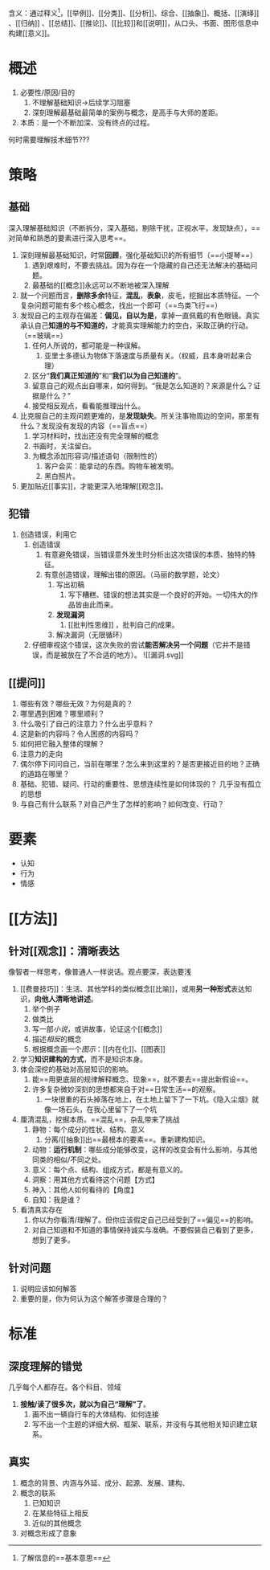含义：通过释义[^2]，[[举例]]、[[分类]]、[[分析]]、综合、[[抽象]]、概括、[[演绎]] 、[[归纳]] 、[[总结]]、[[推论]]、[[比较]]和[[说明]]，从口头、书面、图形信息中构建[[意义]]。
# 概述
1. 必要性/原因/目的
	1. 不理解基础知识→后续学习阻塞
	2. 深刻理解最基础最简单的案例与概念，是高手与大师的差距。
2. 本质：是一个不断加深、没有终点的过程。

何时需要理解技术细节???

# 策略
## 基础
深入理解基础知识（不断拆分，深入基础，剔除干扰，正视水平，发现缺点），==对简单和熟悉的要素进行深入思考==。
1. 深刻理解最基础知识，时常**回顾**，强化基础知识的所有细节（==小提琴==）
	1. 遇到艰难时，不要去挑战。因为存在一个隐藏的自己还无法解决的基础问题。
	2. 最基础的[[概念]]永远可以不断地被深入理解
2. 就一个问题而言，**删除多余**特征，**混乱**，**表象**，皮毛，挖掘出本质特征。一个复杂问题可能有多个核心概念，找出一个即可（==鸟类飞行==）
3. 发现自己的主观存在偏差：**偏见，自以为是**，拿掉一直佩戴的有色眼镜。真实承认自己**知道的与不知道的**，才能真实理解能力的空白，采取正确的行动。（==玻璃==）
	1. 任何人所说的，都可能是一种误解。
		1. 亚里士多德认为物体下落速度与质量有关。（权威，且本身听起来合理）
	2. 区分“**我们真正知道的**”和“**我们以为自己知道的**”。
	3. 留意自己的观点出自哪来，如何得到。“我是怎么知道的？来源是什么？证据是什么？”
	4. 接受相反观点，看看能推理出什么。
4. 比克服自己的主观问题更难的，是**发现缺失**。所关注事物周边的空间，那里有什么？发现没有发现的内容（==盲点==）
	1. 学习材料时，找出还没有完全理解的概念
	2. 书画时，关注留白。
	3. 为概念添加形容词/描述语句（限制性的）
		1. 客户会买：能拿动的东西。购物车被发明。
		2. 黑白照片。
5. 更加贴近[[事实]]，才能更深入地理解[[观念]]。
## 犯错
1. 创造错误，利用它
	1. 创造错误
		1. 有意避免错误，当错误意外发生时分析出这次错误的本质、独特的特征。
		2. 有意创造错误，理解出错的原因。（马丽的数学题，论文）
			1. 写出初稿
				1. 写下糟糕、错误的想法其实是一个良好的开始。一切伟大的作品皆由此而来。
			2. **发现漏洞** 
				1. [[批判性思维]] ，批判自己的成果。
			3. 解决漏洞（无限循环）
	2. 仔细审视这个错误，这次失败的尝试**能否解决另一个问题**（它并不是错误，而是被放在了不合适的地方）。
![[漏洞.svg]] 
## [[提问]] 
1. 哪些有效？哪些无效？为何是真的？
2. 哪里遇到困难？哪里顺利？
3. 什么吸引了自己的注意力？什么出乎意料？
4. 这是新的内容吗？令人困惑的内容吗？
5. 如何把它融入整体的理解？
6. 注意力的走向
7. 偶尔停下问问自己，当前在哪里？怎么来到这里的？是否更接近目的地？正确的道路在哪里？
8. 基础、犯错、疑问、行动的重要性、思想连续性是如何体现的？
	几乎没有孤立的思想
9. 与自己有什么联系？对自己产生了怎样的影响？如何改变、行动？
# 要素
- 认知
- 行为
- 情感
# [[方法]] 
## 针对[[观念]]：清晰表达
像智者一样思考，像普通人一样说话。观点要深，表达要浅
1. [[费曼技巧]]：生活、其他学科的类似概念[[比喻]]，或用**另一种形式**表达知识，**向他人清晰地讲述**。
	1. 举个例子
	2. 做类比
	3. 写一部*小说*，或讲故事，论证这个[[概念]] 
	4. 描述*相反*的概念
	5. 根据概念画一个*图示*：[[内在化]]、[[图表]] 
2. 学习**知识建构的方式**，而不是知识本身。
3. 体会深挖的基础对高层知识的影响。
	1. 能==用更底层的规律解释概念、现象==，就不要去==提出新假设==。
	2. 许多复杂微妙深刻的思想都来自于对==日常生活==的观察。
		1. 一块很重的石头掉落在地上，在土地上留下了一下坑。《隐入尘烟》就像一场石头，在我心里留下了一个坑
4. 厘清混乱，挖掘本质。==混乱==，杂乱带来了挑战
	1. 静物：每个成分的性状、结构、意义
		1. 分离/[[抽象]]出==最根本的要素==。重新建构知识。
	2. 动物：**运行机制**：哪些成分能够改变，这样的改变会有什么影响，与其他同类的相似/不同之处。
	3. 意义：每个点、结构、组成方式，都是有意义的。
	4. 洞察：用其他方式看待这个问题【方式】
	5. 神入：其他人如何看待的【角度】
	6. 自知：我是谁？
5. 看清真实存在
	1. 你以为你看清/理解了。但你应该假定自己已经受到了==偏见==的影响。
	2. 对自己知道和不知道的事情保持诚实与准确。不要假装自己看到了更多，想到了更多。
## 针对问题
1. 说明应该如何解答
2. 重要的是，你为何认为这个解答步骤是合理的？
# 标准
## 深度理解的错觉
几乎每个人都存在。各个科目、领域
1. **接触/读了很多次，就以为自己“理解”了**。
	1. 画不出一辆自行车的大体结构、如何连接
	2. 写不出一个主题的详细大纲、框架、联系，并没有与其他相关知识建立联系。
## 真实
1. 概念的背景、内涵与外延、成分、起源、发展、建构、
2. 概念的联系
	1. 已知知识
	2. 在某些特征上相反
	3. 近似的其他概念
3. 对概念形成了意象



[^2]: 了解信息的==基本意思==
[^3]: 当前学科、其他学科、生活经验
[^5]: 每次提到前面的概念都是一次复习：利用思维的特性，快速想起它的含义，[[命题]]，[[论证]]，基本原理，[[理念]]，进行[[推理]]。
[^6]: 先理解艺术品，再试着理解天然杰作。